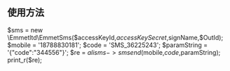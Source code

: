 ## 使用方法
  $sms = new \Emmetltd\EmmetSms($accessKeyId,$accessKeySecret,$signName,$OutId);
  $mobile = '18788830181';
  $code   = 'SMS_36225243';
  $paramString = '{"code":"344556"}';
  $re = $alisms->smsend($mobile,$code,$paramString);
  print_r($re);
